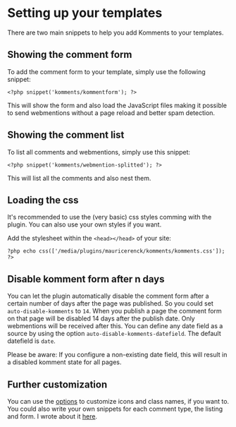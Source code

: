 # Setting up your templates

There are two main snippets to help you add Komments to your templates.

## Showing the comment form

To add the comment form to your template, simply use the following snippet:

```
<?php snippet('komments/kommentform'); ?>
```

This will show the form and also load the JavaScript files making it possible to send webmentions without a page reload and better spam detection.

## Showing the comment list

To list all comments and webmentions, simply use this snippet:

```
<?php snippet('komments/webmention-splitted'); ?>
```

This will list all the comments and also nest them.

## Loading the css

It's recommended to use the (very basic) css styles comming with the plugin. You can also use your own styles if you want.

Add the stylesheet within the `<head></head>` of your site:

```
?php echo css(['/media/plugins/mauricerenck/komments/komments.css']); ?>
```

## Disable komment form after n days

You can let the plugin automatically disable the comment form after a certain number of days after the page was published. So you could set `auto-disable-komments` to `14`. When you publish a page the comment form on that page will be disabled 14 days after the publish date. Only webmentions will be received after this. You can define any date field as a source by using the option `auto-disable-komments-datefield`. The default datefield is `date`.

Please be aware: If you configure a non-existing date field, this will result in a disabled komment state for all pages.

## Further customization

You can use the [options](/docs/options.md) to customize icons and class names, if you want to. You could also write your own snippets for each comment type, the listing and form. I wrote about it [here](https://maurice-renck.de/en/projects/komments/custom-comments-design).
